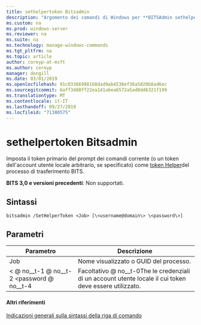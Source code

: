 ```yaml
---
title: sethelpertoken Bitsadmin
description: "Argomento dei comandi di Windows per **BITSAdmin sethelpertoken** : imposta il token primario del prompt dei comandi corrente (o un token dell'account utente locale arbitrario, se specificato) come token helper del processo di trasferimento BITS."
ms.custom: na
ms.prod: windows-server
ms.reviewer: na
ms.suite: na
ms.technology: manage-windows-commands
ms.tgt_pltfrm: na
ms.topic: article
author: coreyp-at-msft
ms.author: coreyp
manager: dongill
ms.date: 03/01/2019
ms.openlocfilehash: 91c03366998168dad9ab4530ef36a5020b8ad6ec
ms.sourcegitcommit: 6aff3d88ff22ea141a6ea6572a5ad8dd6321f199
ms.translationtype: MT
ms.contentlocale: it-IT
ms.lasthandoff: 09/27/2019
ms.locfileid: "71380575"
---
```

# <a name="bitsadmin-sethelpertoken"></a>sethelpertoken Bitsadmin

Imposta il token primario del prompt dei comandi corrente (o un token dell'account utente locale arbitrario, se specificato) come [token Helper](/windows/desktop/bits/helper-tokens-for-bits-transfer-jobs)del processo di trasferimento BITS.

**BITS 3,0 e versioni precedenti**: Non supportati.

## <a name="syntax"></a>Sintassi

```
bitsadmin /SetHelperToken <Job> [\<username@domain\> \<password\>]
```

## <a name="parameters"></a>Parametri

|Parametro|Descrizione|
|---------|-----------|
|Job|Nome visualizzato o GUID del processo.|
|\< @ no__t-1 @ no__t-2 \<password @ no__t-4|Facoltativo @ no__t-0The le credenziali di un account utente locale il cui token deve essere utilizzato.|

#### <a name="additional-references"></a>Altri riferimenti

[Indicazioni generali sulla sintassi della riga di comando](command-line-syntax-key.md)
